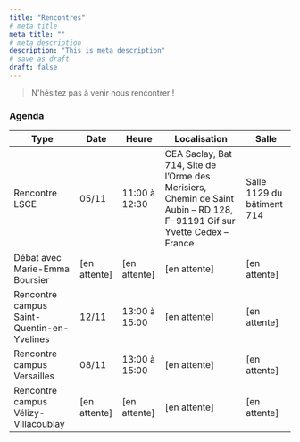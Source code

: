 ```yaml
---
title: "Rencontres"
# meta title
meta_title: ""
# meta description
description: "This is meta description"
# save as draft
draft: false
---
```

> N'hésitez pas à venir nous rencontrer ! 

### Agenda

| Type                              | Date       | Heure            | Localisation                                                                               | Salle                         |
|------------------------------------|------------|------------------|--------------------------------------------------------------------------------------------|-------------------------------|
| Rencontre LSCE                          | 05/11      | 11:00 à 12:30    | CEA Saclay, Bat 714, Site de l’Orme des Merisiers, Chemin de Saint Aubin – RD 128, F-91191 Gif sur Yvette Cedex – France | Salle 1129 du bâtiment 714     |
| Débat avec Marie-Emma Boursier     | [en attente] | [en attente]     | [en attente]                                                                               | [en attente]                  |
| Rencontre campus Saint-Quentin-en-Yvelines | 12/11      | 13:00 à 15:00    | [en attente]                                                          | [en attente]                  |
| Rencontre campus Versailles        | 08/11      | 13:00 à 15:00    | [en attente]                                                                        | [en attente]                  |
| Rencontre campus Vélizy-Villacoublay | [en attente] | [en attente]     | [en attente]                                                                 | [en attente]                  |




 
 